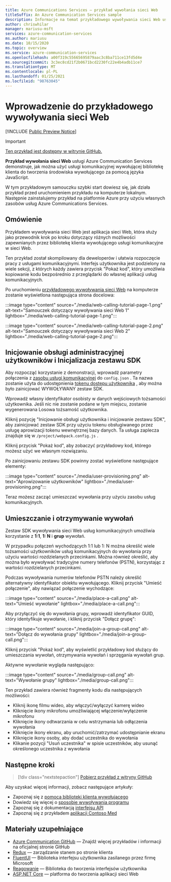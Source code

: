 ```yaml
---
title: Azure Communications Services — przykład wywołania sieci Web
titleSuffix: An Azure Communication Services sample
description: Informacje na temat przykładowego wywoływania sieci Web usług komunikacyjnych
author: chriswhilar
manager: mariusu-msft
services: azure-communication-services
ms.author: mariusu
ms.date: 10/15/2020
ms.topic: overview
ms.service: azure-communication-services
ms.openlocfilehash: a00f319c55665695879aac3c8ba711ce13fd5d4e
ms.sourcegitcommit: 3c3ec8cd21f2b0671bcd2230fc22e4b4adb11ce7
ms.translationtype: MT
ms.contentlocale: pl-PL
ms.lasthandoff: 01/25/2021
ms.locfileid: "98763045"
---
```

# <a name="get-started-with-the-web-calling-sample"></a>Wprowadzenie do przykładowego wywoływania sieci Web

[!INCLUDE [Public Preview Notice](../includes/public-preview-include.md)]

> [!IMPORTANT]
> [Ten przykład jest dostępny w witrynie GitHub.](https://github.com/Azure-Samples/communication-services-web-calling-tutorial/)

**Przykład wywołania sieci Web** usługi Azure Communication Services demonstruje, jak można użyć usługi komunikacyjnej wywołującej bibliotekę klienta do tworzenia środowiska wywołującego za pomocą języka JavaScript.

W tym przykładowym samouczku szybki start dowiesz się, jak działa przykład przed uruchomieniem przykładu na komputerze lokalnym. Następnie zainstalujemy przykład na platformie Azure przy użyciu własnych zasobów usług Azure Communications Services.

## <a name="overview"></a>Omówienie

Przykładem wywoływania sieci Web jest aplikacja sieci Web, która służy jako przewodnik krok po kroku dotyczący różnych możliwości zapewnianych przez bibliotekę klienta wywołującego usługi komunikacyjne w sieci Web. 

Ten przykład został skompilowany dla deweloperów i ułatwia rozpoczęcie pracy z usługami komunikacyjnymi. Interfejs użytkownika jest podzielony na wiele sekcji, z których każdy zawiera przycisk "Pokaż kod", który umożliwia kopiowanie kodu bezpośrednio z przeglądarki do własnej aplikacji usług komunikacyjnych.

Po uruchomieniu [przykładowego wywoływania sieci Web](https://github.com/Azure-Samples/communication-services-web-calling-tutorial) na komputerze zostanie wyświetlona następująca strona docelowa:

:::image type="content" source="./media/web-calling-tutorial-page-1.png" alt-text="Samouczek dotyczący wywoływania sieci Web 1" lightbox="./media/web-calling-tutorial-page-1.png":::

:::image type="content" source="./media/web-calling-tutorial-page-2.png" alt-text="Samouczek dotyczący wywoływania sieci Web 2" lightbox="./media/web-calling-tutorial-page-2.png":::


## <a name="user-provisioning-and-sdk-initialization"></a>Inicjowanie obsługi administracyjnej użytkowników i Inicjalizacja zestawu SDK 

Aby rozpocząć korzystanie z demonstracji, wprowadź parametry połączenia z [zasobu usługi komunikacyjnej](../quickstarts/create-communication-resource.md) do `config.json` . Ta nazwa zostanie użyta do udostępnienia [tokenu dostępu użytkownika](../concepts/authentication.md) , aby można było zainicjować WYWOŁYWANY zestaw SDK.

Wprowadź własny identyfikator osobisty w danych wejściowych tożsamości użytkownika. Jeśli nic nie zostanie podane w tym miejscu, zostanie wygenerowana Losowa tożsamość użytkownika. 

Kliknij pozycję "Inicjowanie obsługi użytkownika i inicjowanie zestawu SDK", aby zainicjować zestaw SDK przy użyciu tokenu obsługiwanego przez usługę aprowizacji tokenu wewnętrznej bazy danych. Ta usługa zaplecza znajduje się w `/project/webpack.config.js` .

Kliknij przycisk "Pokaż kod", aby zobaczyć przykładowy kod, którego możesz użyć we własnym rozwiązaniu.

Po zainicjowaniu zestawu SDK powinny zostać wyświetlone następujące elementy:

:::image type="content" source="./media/user-provisioning.png" alt-text="Aprowizowanie użytkowników" lightbox="./media/user-provisioning.png":::

Teraz możesz zacząć umieszczać wywołania przy użyciu zasobu usług komunikacyjnych.

## <a name="placing-and-receiving-calls"></a>Umieszczanie i otrzymywanie wywołań

Zestaw SDK wywoływania sieci Web usług komunikacyjnych umożliwia korzystanie z **1:1**, **1: N** i **grup** wywołań.

W przypadku połączeń wychodzących 1:1 lub 1: N można określić wiele tożsamości użytkowników usług komunikacyjnych do wywołania przy użyciu wartości rozdzielanych przecinkami. Można również określić, aby można było wywoływać tradycyjne numery telefonów (PSTN), korzystając z wartości rozdzielanych przecinkami. 

Podczas wywoływania numerów telefonów PSTN należy określić alternatywny identyfikator obiektu wywołującego. Kliknij przycisk "Umieść połączenie", aby nawiązać połączenie wychodzące:

:::image type="content" source="./media/place-a-call.png" alt-text="Umieść wywołanie" lightbox="./media/place-a-call.png":::

Aby przyłączyć się do wywołania grupy, wprowadź identyfikator GUID, który identyfikuje wywołanie, i kliknij przycisk "Dołącz grupę":

:::image type="content" source="./media/join-a-group-call.png" alt-text="Dołącz do wywołania grupy" lightbox="./media/join-a-group-call.png":::

Kliknij przycisk "Pokaż kod", aby wyświetlić przykładowy kod służący do umieszczania wywołań, otrzymywania wywołań i sprzęgania wywołań grup.

Aktywne wywołanie wygląda następująco:

:::image type="content" source="./media/group-call.png" alt-text="Wywołanie grupy" lightbox="./media/group-call.png":::

Ten przykład zawiera również fragmenty kodu dla następujących możliwości:

  - Kliknij ikonę filmu wideo, aby włączyć/wyłączyć kamerę wideo
  - Kliknięcie ikony mikrofonu umożliwiającej włączenie/wyłączenie mikrofonu
  - Kliknięcie ikony odtwarzania w celu wstrzymania lub odłączenia wywołania
  - Kliknięcie ikony ekranu, aby uruchomić/zatrzymać udostępnianie ekranu
  - Kliknięcie ikony osoby, aby dodać uczestnika do wywołania
  - Klikanie pozycji "Usuń uczestnika" w spisie uczestników, aby usunąć określonego uczestnika z wywołania


## <a name="next-steps"></a>Następne kroki

>[!div class="nextstepaction"] 
>[Pobierz przykład z witryny GitHub](https://github.com/Azure-Samples/communication-services-web-calling-tutorial/)

Aby uzyskać więcej informacji, zobacz następujące artykuły:

- Zapoznaj się z [pomocą biblioteki klienta wywołującego](../quickstarts/voice-video-calling/calling-client-samples.md)
- Dowiedz się więcej o [sposobie wywoływania programu](../concepts/voice-video-calling/about-call-types.md)
- Zapoznaj się z dokumentacją [interfejsu API](/javascript/api/azure-communication-services/@azure/communication-calling/?view=azure-communication-services-js)
- Zapoznaj się z przykładem [aplikacji Contoso Med](https://github.com/Azure-Samples/communication-services-contoso-med-app)

## <a name="additional-reading"></a>Materiały uzupełniające

- [Azure Communication GitHub](https://github.com/Azure/communication) — Znajdź więcej przykładów i informacji na oficjalnej stronie GitHub
- [Redux](https://redux.js.org/) — zarządzanie stanem po stronie klienta
- [FluentUI](https://aka.ms/fluent-ui) — Biblioteka interfejsu użytkownika zasilanego przez firmę Microsoft
- [Reagowanie](https://reactjs.org/) — Biblioteka do tworzenia interfejsów użytkownika
- [ASP.NET Core](/aspnet/core/introduction-to-aspnet-core?preserve-view=true&view=aspnetcore-3.1) — platforma do tworzenia aplikacji sieci Web